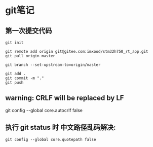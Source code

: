 # git笔记

## 第一次提交代码

    git init

    git remote add origin git@gitee.com:imxood/stm32h750_rt_app.git
    git pull origin master

    git branch --set-upstream-to=origin/master

    git add .
    git commit -m "."
    git push


## warning: CRLF will be replaced by LF

git config --global core.autocrlf false


## 执行 git status 时 中文路径乱码解决:

    git config --global core.quotepath false
